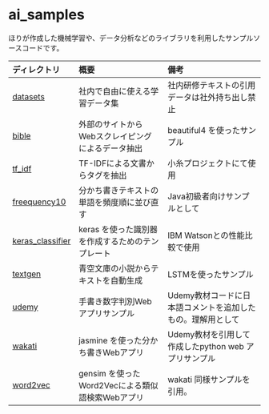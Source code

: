 ai_samples
===============

ほりが作成した機械学習や、データ分析などのライブラリを利用したサンプルソースコードです。

| ディレクトリ | 概要 | 備考 |
|:------------|:-----|:----|
| [datasets](http://pandagit.exa-corp.co.jp/89004/ai_samples/tree/master/datasets) |社内で自由に使える学習データ集 | 社内研修テキストの引用データは社外持ち出し禁止 |
| [bible](http://pandagit.exa-corp.co.jp/89004/ai_samples/tree/master/bible) | 外部のサイトからWebスクレイピングによるデータ抽出 | beautiful4 を使ったサンプル |
| [tf_idf](http://pandagit.exa-corp.co.jp/89004/ai_samples/tree/master/tf_idf) | TF-IDFによる文書からタグを抽出 | 小糸プロジェクトにて使用 |
| [freequency10](http://pandagit.exa-corp.co.jp/89004/ai_samples/tree/master/frequency10) | 分かち書きテキストの単語を頻度順に並び直す | Java初級者向けサンプルとして |
| [keras_classifier](http://pandagit.exa-corp.co.jp/89004/ai_samples/tree/master/keras_classifier) | keras を使った識別器を作成するためのテンプレート | IBM Watsonとの性能比較で使用 |
| [textgen](http://pandagit.exa-corp.co.jp/89004/ai_samples/tree/master/textgen) | 青空文庫の小説からテキストを自動生成 | LSTMを使ったサンプル |
| [udemy](http://pandagit.exa-corp.co.jp/89004/ai_samples/tree/master/udemy) | 手書き数字判別Webアプリサンプル | Udemy教材コードに日本語コメントを追加したもの。理解用として |
| [wakati](http://pandagit.exa-corp.co.jp/89004/ai_samples/tree/master/wakati) | jasmine を使った分かち書きWebアプリ | Udemy教材を引用して作成したpython web アプリサンプル |
| [word2vec](http://pandagit.exa-corp.co.jp/89004/ai_samples/tree/master/word2vec) | gensim を使ったWord2Vecによる類似語検索Webアプリ | wakati 同様サンプルを引用。 |

